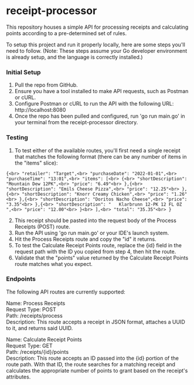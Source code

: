 # receipt-processor

This repository houses a simple API for processing receipts and calculating points according to a pre-determined set of rules.

To setup this project and run it properly locally, here are some steps you'll need to follow. (Note: These steps assume your Go developer environment is already setup, and the language is correctly installed.)

### Initial Setup

1. Pull the repo from GitHub.
2. Ensure you have a tool installed to make API requests, such as Postman or cURL.
3. Configure Postman or cURL to run the API with the following URL: http://localhost:8080
4. Once the repo has been pulled and configured, run 'go run main.go' in your terminal from the receipt-processor directory.

### Testing

1. To test either of the available routes, you'll first need a single receipt that matches the following format (there can be any number of items in the "items" slice):

`{<br>
  "retailer": "Target",<br>
  "purchaseDate": "2022-01-01",<br>
  "purchaseTime": "13:01",<br>
  "items": [<br>
    {<br>
      "shortDescription": "Mountain Dew 12PK",<br>
      "price": "6.49"<br>
    },{<br>
      "shortDescription": "Emils Cheese Pizza",<br>
      "price": "12.25"<br>
    },{<br>
      "shortDescription": "Knorr Creamy Chicken",<br>
      "price": "1.26"<br>
    },{<br>
      "shortDescription": "Doritos Nacho Cheese",<br>
      "price": "3.35"<br>
    },{<br>
      "shortDescription": "   Klarbrunn 12-PK 12 FL OZ  ",<br>
      "price": "12.00"<br>
    }<br>
  ],<br>
  "total": "35.35"<br>
}`<br>

2. This receipt should be pasted into the request body of the Process Receipts (POST) route.
3. Run the API using 'go run main.go' or your IDE's launch system.
4. Hit the Process Receipts route and copy the "id" it returns.
5. To test the Calculate Receipt Points route, replace the {id} field in the request path with the ID you copied from step 4, then hit the route.
6. Validate that the "points" value returned by the Calculate Receipt Points route matches what you expect.

### Endpoints

The following API routes are currently supported:

Name: Process Receipts<br>
Request Type: POST<br>
Path: /receipts/process<br>
Description: This route accepts a receipt in JSON format, attaches a UUID to it, and returns said UUID.<br>

Name: Calculate Receipt Points<br>
Request Type: GET<br>
Path: /receipts/{id}/points<br>
Description: This route accepts an ID passed into the {id} portion of the route path. With that ID, the route searches for a matching receipt and calculates the appropriate number of points to grant based on the receipt's attributes.<br>

